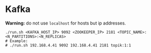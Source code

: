 # Kafka

**Warning:** do not use `localhost` for hosts but ip addresses.

```
./run.sh <KAFKA_HOST_IP> 9092 <ZOOKEEPER_IP> 2181 <TOPIC_NAME>:<N_PARTITIONS>:<N_REPLICAS>
# Example:
# ./run.sh 192.168.4.41 9092 192.168.4.41 2181 topik:1:1
```

